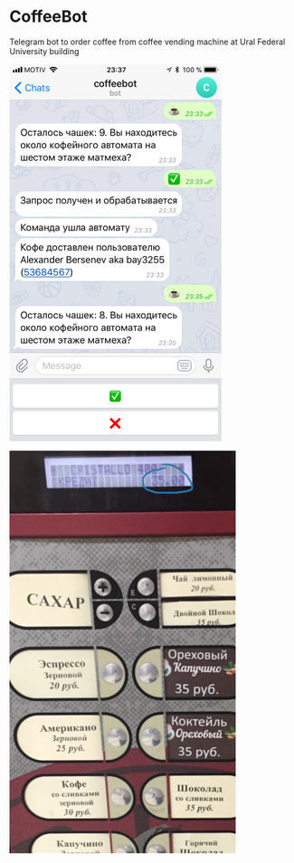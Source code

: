 # CoffeeBot
Telegram bot to order coffee from coffee vending machine at Ural Federal University building

![screenshot](/screenshot.png)

![coffeemachine](/coffeemachine.png)
